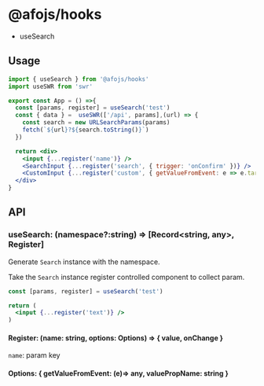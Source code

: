 # @afojs/hooks

- useSearch

## Usage

```jsx
import { useSearch } from '@afojs/hooks'
import useSWR from 'swr'

export const App = () =>{
  const [params, register] = useSearch('test')
  const { data } =  useSWR(['/api', params],(url) => {
    const search = new URLSearchParams(params)
    fetch(`${url}?${search.toString()}`)
  })

  return <div>
    <input {...register('name')} />
    <SearchInput {...register('search', { trigger: 'onConfirm' })} />
    <CustomInput {...register('custom', { getValueFromEvent: e => e.target.value })}>
  </div>
}
```

## API

### useSearch: (namespace?:string) => [Record<string, any>, Register]

Generate `Search` instance with the namespace.

Take the `Search` instance register controlled component to collect param.

```jsx
const [params, register] = useSearch('test')

return (
  <input {...register('text')} />
)
```

#### Register: (name: string, options: Options) => { value, onChange }

`name`: param key

#### Options: { getValueFromEvent: (e)=> any, valuePropName: string }
